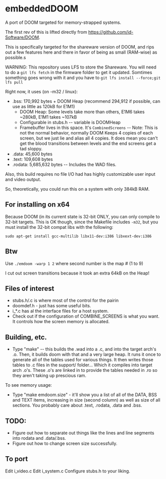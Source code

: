 # embeddedDOOM

A port of DOOM targeted for memory-strapped systems.

The first rev of this is lifted directly from https://github.com/id-Software/DOOM.

This is specifically targeted for the shareware version of DOOM, and rips out a few features here and there in favor of being as small (RAM-wise) as possible.s

WARNING: This repository uses LFS to store the Shareware.  You will need to do a ```git lfs fetch``` in the firmware folder to get it updated.  Somtimes something goes wrong with it and you have to ```git lfs install --force;git lfs pull```

Right now, it uses (on -m32 / linux): 
 * .bss: 170,992 bytes + DOOM Heap (recommend 294,912 if possible, can use as little as 120kB for E1M1)
   * DOOM Heap: Some levels take more than others, E1M6 takes ~280kB, E1M1 takes ~107kB
   * Configurable in stubs.h -- variable is DOOMHeap
   * Framebuffer lives in this space.  It's `CombinedScreens` -- Note: This is not the normal behavior, normally DOOM Keeps 4 copies of each screen, but we just lie and alias all 4 copies.  It does mean you can't get the blood transitions between levels and the end screens get a tad sloppy.
 * .data: 45,600 bytes
 * .text: 109,608 bytes
 * .rodata: 5,685,632 bytes -- Includes the WAD files.

Also, this build requires no file I/O had has highly customizable user input and video output.

So, theoretically, you could run this on a system with only 384kB RAM.

## For installing on x64

Because DOOM (in its current state is 32-bit ONLY, you can only compile to 32-bit targets.  This is OK though, since the Makefile includes `-m32`, but you must install the 32-bit compat libs with the following:

```
sudo apt-get install gcc-multilib libx11-dev:i386 libxext-dev:i386
```

## Btw

Use ```./emdoom -warp 1 2``` where second number is the map # (1 to 9)

I cut out screen transitions because it took an extra 64kB on the Heap!

## Files of interest

 * stubs.h/.c is where most of the control for the pairin
 * doomdef.h - just has some useful bits.
 * i_*.c has al the interface files for a host system.
 * Check out if the configuration of COMBINE_SCREENS is what you want.  It controls how the screen memory is allocated.

## Building, etc.

  * Type "make" -- this builds the .wad into a .c, and into the target arch's .o.  Then, it builds doom with that and a very large heap.  It runs it once to generate all of the tables used for various things.  It then writes those tables to .c files in the support/ folder... Which it compiles into target arch .o's.  These .o's are linked in to provide the tables needed in .ro so they aren't taking up prescious ram.

To see memory usage:

 * Type "make emdoom.size" - it'll show you a list of all of the DATA, BSS and TEXT items, increasing in size (second column) as well as size of all sections.  You probably care about .text, .rodata, .data and .bss.

## TODO:

 * Figure out how to separate out things like the lines and line segments into rodata and .data/.bss.
 * Figure out how to change screen size successfully.

## To port

Edit i_video.c
Edit i_system.c
Configure stubs.h to your liking.
